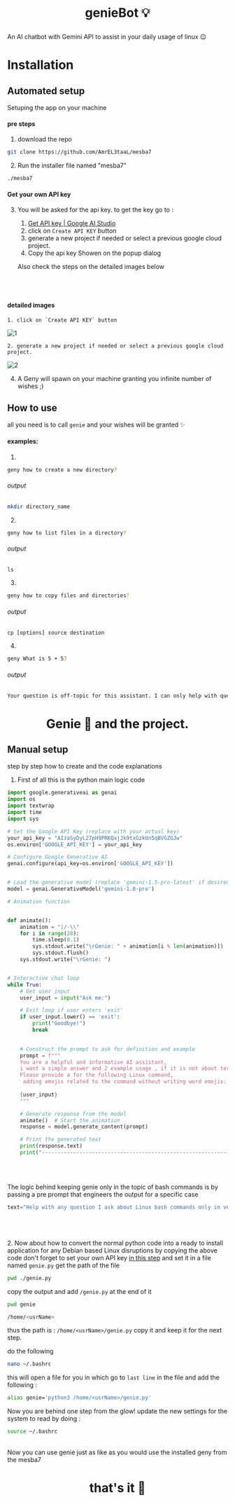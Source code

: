 



# <p align="center">genieBot 💡</p>

An AI chatbot with Gemini API to assist in your daily usage of linux 😉

# Installation


## Automated setup

Setuping the app on your machine

  #### pre steps
  
  1. download the repo
  
  ```bash
  git clone https://github.com/AmrEL3taaL/mesba7
  ```
  
  2. Run the installer file named "mesba7"
  ```bash
  ./mesba7
  ```
#### Get your own API key
 3. You will be asked for the api key. to get the key go to : 
  	 1. [Get API key | Google AI Studio](https://aistudio.google.com/app/apikey)
     2. click on `Create API KEY` button
  	 3. generate a new project if needed or select a previous google cloud project.
  	 4. Copy the api key Showen on the popup dialog
  	 
  	Also check the steps on the detailed images below
  <br/><br/><br/><br/>
  
  #### detailed images
    
    1. click on `Create API KEY` button
![1](https://github.com/ziadel-kent/genieBot/assets/110328592/8d712415-8f97-4db8-b169-2f984b878e23)
    
    2. generate a new project if needed or select a previous google cloud project.
![2](https://github.com/ziadel-kent/genieBot/assets/110328592/fa94f290-a6bc-48e0-bf14-df4d2e6daee0)
    
  
  
  4. A Geny will spawn on your machine granting you infinite number of wishes ;)

## How to use
all you need is to call `genie` and your wishes will be granted ✨

#### examples:

1.
```bash
geny how to create a new directory?
```
###### output
```bash
mkdir directory_name
```
2.
```bash
geny how to list files in a directory?
```
###### output
```txt
ls
```

3.
```bash
geny how to copy files and directories?
```
###### output
```txt
cp [options] source destination
```
4.
```bash
geny What is 5 + 5?
```
###### output
```txt
Your question is off-topic for this assistant. I can only help with questions about Linux bash commands.
```

# <p align="center">Genie 🧞 and the project. </p>

## Manual setup

step by step how to create and the code explanations

1. First of all this is the python main logic code

```py
import google.generativeai as genai
import os
import textwrap
import time
import sys

# Set the Google API Key (replace with your actual key)
your_api_key = "AIzaSyDyL27pH9PRKQxjJk9txGzkUn5qBVGZGJw"
os.environ['GOOGLE_API_KEY'] = your_api_key

# Configure Google Generative AI
genai.configure(api_key=os.environ['GOOGLE_API_KEY'])


# Load the generative model (replace 'gemini-1.5-pro-latest' if desired)
model = genai.GenerativeModel('gemini-1.0-pro')

# Animation function


def animate():
    animation = "|/-\\"
    for i in range(20):
        time.sleep(0.1)
        sys.stdout.write("\rGenie: " + animation[i % len(animation)])
        sys.stdout.flush()
    sys.stdout.write("\rGenie: ")


# Interactive chat loop
while True:
    # Get user input
    user_input = input("Ask me:")

    # Exit loop if user enters 'exit'
    if user_input.lower() == 'exit':
        print("Goodbye!")
        break
    

    # Construct the prompt to ask for definition and example
    prompt = f"""
    You are a helpful and informative AI assistant, 
    i want a simple answer and 2 example usage , if it is not about terimnal commands in ubuntu 			 	terimnal say I’m sorry, I only answer bash specific questions,
    Please provide a for the following Linux command,
     adding emojis related to the command without writing word emojis: 
    
    {user_input}
    """

    # Generate response from the model
    animate()  # Start the animation
    response = model.generate_content(prompt)

    # Print the generated text
    print(response.text)
    print("------------------------------------------------------------")
```

<br/>
<br/>

The logic behind keeping genie only in the topic of bash commands is by passing a pre prompt that engineers the output for a specific case

```py
text="Help with any question I ask about Linux bash commands only in very summarized answer with a short example usage and don't add any markdown styling make sure all the output you give is pair text. other wise if my question is off topic please only answer politely by refusing to answer this question. So my questions is : "+" ".join(sys.argv[1:])
```
<br /><br /><br />
2. Now about how to convert the normal python code into a ready to install application for any Debian based Linux disruptions
by copying the above code don't forget to set your own API key [in this step](#get-your-own-api-key)
and set it in a file named `genie.py`
get the path of the file
```bash
pwd ./genie.py
```
copy the output and add `/genie.py` at the end of it
```bash
pwd genie

/home/<usrName>
```
thus the path is : 
`/home/<usrName>/genie.py`
copy it and keep it for the next step.

do the following 
```bash
nano ~/.bashrc
```

this will open a file for you in which go to `last line` in the file and add the following : 
```bash
alias genie='python3 /home/<usrName>/genie.py'
```

Now you are behind one step from the glow!
update the new settings for the system to read by doing : 
```bash
source ~/.bashrc
```
<br />
Now you can use genie just as like as you would use the installed geny from the mesba7

<h1 align="center">that's it 👀</h1>

